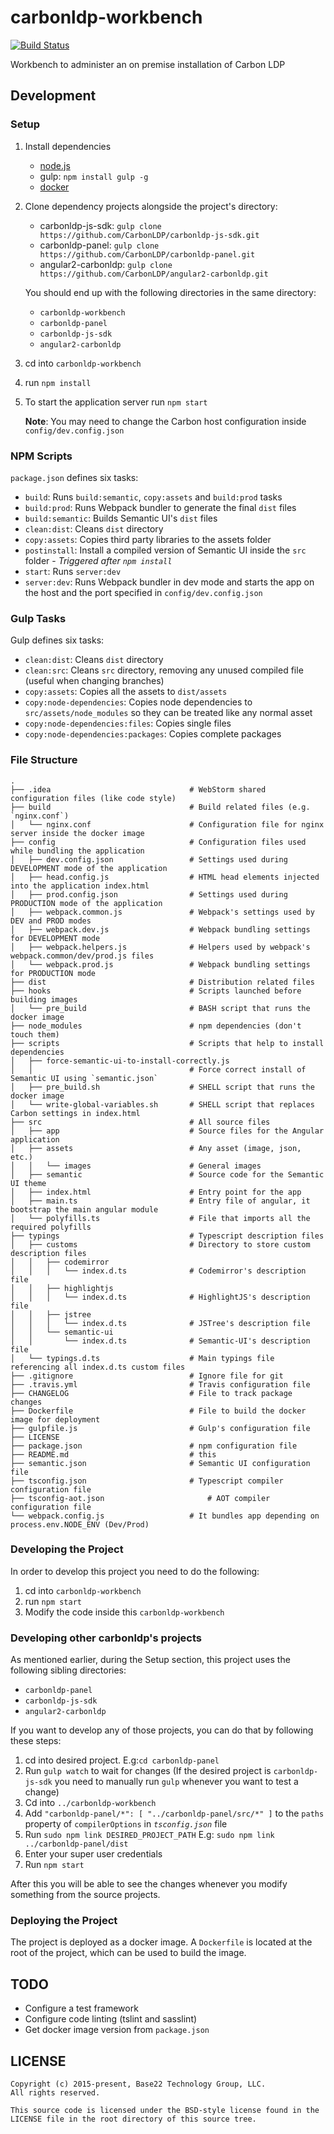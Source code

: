 # carbonldp-workbench

[![Build Status](https://travis-ci.org/CarbonLDP/carbonldp-workbench.svg?branch=develop)](https://travis-ci.org/CarbonLDP/carbonldp-workbench)

Workbench to administer an on premise installation of Carbon LDP

## Development

### Setup

1. Install dependencies
    - [node.js](https://nodejs.org/en/)
    - gulp: `npm install gulp -g`
    - [docker](https://www.docker.com/)
2. Clone dependency projects alongside the project's directory:
    - carbonldp-js-sdk: `gulp clone https://github.com/CarbonLDP/carbonldp-js-sdk.git`
    - carbonldp-panel: `gulp clone https://github.com/CarbonLDP/carbonldp-panel.git`
    - angular2-carbonldp: `gulp clone https://github.com/CarbonLDP/angular2-carbonldp.git`
    
    You should end up with the following directories in the same directory:
    - `carbonldp-workbench`
    - `carbonldp-panel`
    - `carbonldp-js-sdk`
    - `angular2-carbonldp`
3. cd into `carbonldp-workbench`
4. run `npm install`
5. To start the application server run `npm start`
	
	**Note**: You may need to change the Carbon host configuration inside `config/dev.config.json`

### NPM Scripts

`package.json` defines six tasks:

- `build`: Runs `build:semantic`, `copy:assets` and `build:prod` tasks
- `build:prod`: Runs Webpack bundler to generate the final `dist` files
- `build:semantic`: Builds Semantic UI's `dist` files
- `clean:dist`: Cleans `dist` directory
- `copy:assets`: Copies third party libraries to the assets folder
- `postinstall`: Install a compiled version of Semantic UI inside the `src` folder - _Triggered after `npm install`_
- `start`: Runs `server:dev`
- `server:dev`: Runs Webpack bundler in dev mode and starts the app on the host and the port specified in `config/dev.config.json`

### Gulp Tasks

Gulp defines six tasks:

- `clean:dist`: Cleans `dist` directory
- `clean:src`: Cleans `src` directory, removing any unused compiled file (useful when changing branches)
- `copy:assets`: Copies all the assets to `dist/assets`
- `copy:node-dependencies`: Copies node dependencies to `src/assets/node_modules` so they can be treated like any normal asset
- `copy:node-dependencies:files`: Copies single files
- `copy:node-dependencies:packages`: Copies complete packages

### File Structure

    .
    ├── .idea                               # WebStorm shared configuration files (like code style)
    ├── build                               # Build related files (e.g. `nginx.conf`)
    │   └── nginx.conf                      # Configuration file for nginx server inside the docker image
    ├── config                              # Configuration files used while bundling the application
    │   ├── dev.config.json                 # Settings used during DEVELOPMENT mode of the application
    │   ├── head.config.js                  # HTML head elements injected into the application index.html
    │   ├── prod.config.json                # Settings used during PRODUCTION mode of the application
    │   ├── webpack.common.js               # Webpack's settings used by DEV and PROD modes
    │   ├── webpack.dev.js                  # Webpack bundling settings for DEVELOPMENT mode
    │   ├── webpack.helpers.js              # Helpers used by webpack's webpack.common/dev/prod.js files
    │   └── webpack.prod.js                 # Webpack bundling settings for PRODUCTION mode
    ├── dist                                # Distribution related files
    ├── hooks                               # Scripts launched before building images
    │   └── pre_build                       # BASH script that runs the docker image
    ├── node_modules                        # npm dependencies (don't touch them)
    ├── scripts                             # Scripts that help to install dependencies
    │   ├── force-semantic-ui-to-install-correctly.js   
    │   │                                   # Force correct install of Semantic UI using `semantic.json` 
    │   ├── pre_build.sh                    # SHELL script that runs the docker image
    │   └── write-global-variables.sh       # SHELL script that replaces Carbon settings in index.html 
    ├── src                                 # All source files
    │   ├── app                             # Source files for the Angular application
    │   ├── assets                          # Any asset (image, json, etc.)
    │   │   └── images                      # General images
    │   ├── semantic                        # Source code for the Semantic UI theme
    │   ├── index.html                      # Entry point for the app
    │   ├── main.ts                         # Entry file of angular, it bootstrap the main angular module
    │   └── polyfills.ts                    # File that imports all the required polyfills
    ├── typings                             # Typescript description files
    │   ├── customs                         # Directory to store custom description files
    │   │   ├── codemirror
    │   │   │   └── index.d.ts              # Codemirror's description file
    │   │   ├── highlightjs
    │   │   │   └── index.d.ts              # HighlightJS's description file
    │   │   ├── jstree
    │   │   │   └── index.d.ts              # JSTree's description file
    │   │   └── semantic-ui
    │   │       └── index.d.ts              # Semantic-UI's description file
    │   └── typings.d.ts                    # Main typings file referencing all index.d.ts custom files
    ├── .gitignore                          # Ignore file for git
    ├── .travis.yml                         # Travis configuration file
    ├── CHANGELOG                           # File to track package changes
    ├── Dockerfile                          # File to build the docker image for deployment
    ├── gulpfile.js                         # Gulp's configuration file
    ├── LICENSE
    ├── package.json                        # npm configuration file
    ├── README.md                           # this
    ├── semantic.json                       # Semantic UI configuration file
    ├── tsconfig.json                       # Typescript compiler configuration file
    ├── tsconfig-aot.json                       # AOT compiler configuration file
    └── webpack.config.js                   # It bundles app depending on process.env.NODE_ENV (Dev/Prod)

### Developing the Project

In order to develop this project you need to do the following:
 
1. cd into `carbonldp-workbench`
2. run `npm start`
3. Modify the code inside this `carbonldp-workbench`

### Developing other carbonldp's projects

As mentioned earlier, during the Setup section, this project uses the following sibling directories:
 
- `carbonldp-panel`
- `carbonldp-js-sdk`
- `angular2-carbonldp`

If you want to develop any of those projects, you can do that by following these steps:

1. cd into desired project. E.g:`cd carbonldp-panel`
2. Run `gulp watch` to wait for changes (If the desired project is `carbonldp-js-sdk` you need to manually run `gulp` whenever you want to test a change)
3. Cd into `../carbonldp-workbench`
4. Add `"carbonldp-panel/*": [ "../carbonldp-panel/src/*" ]` to the `paths` property of `compilerOptions` in _`tsconfig.json`_ file 
4. Run `sudo npm link DESIRED_PROJECT_PATH` E.g: `sudo npm link ../carbonldp-panel/dist`
5. Enter your super user credentials
5. Run `npm start`

After this you will be able to see the changes whenever you modify something from the source projects.

### Deploying the Project

The project is deployed as a docker image. A `Dockerfile` is located at the root of the project, which can be used to build the image. 

## TODO

- Configure a test framework
- Configure code linting (tslint and sasslint)
- Get docker image version from `package.json`

## LICENSE

    Copyright (c) 2015-present, Base22 Technology Group, LLC.
    All rights reserved.
    
    This source code is licensed under the BSD-style license found in the
    LICENSE file in the root directory of this source tree.

